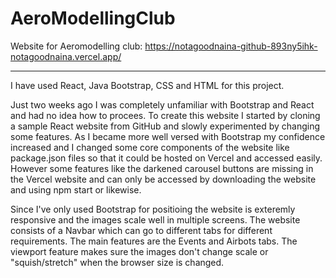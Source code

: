 # AeroModellingClub
Website for Aeromodelling club: https://notagoodnaina-github-893ny5ihk-notagoodnaina.vercel.app/

-----------------------------------------------------------------------------------------------------------------------------------------------------------

I have used React, Java Bootstrap, CSS and HTML for this project. 

Just two weeks ago I was completely unfamiliar with Bootstrap and React and had no idea how to procees. To create this website I started by cloning a sample React website from GitHub and slowly experimented by changing some features. As I became more well versed with Bootstrap my confidence increased and I changed some core components of the website like package.json files so that it could be hosted on Vercel and accessed easily. However some features like the darkened carousel buttons are missing in the Vercel website and can only be accessed by downloading the website and using npm start or likewise.

Since I've only used Bootstrap for positioing the website is exteremly responsive and the images scale well in multiple screens. The website consists of a Navbar which can go to different tabs for different requirements. The main features are the Events and Airbots tabs. The viewport feature makes sure the images don't change scale or "squish/stretch" when the browser size is changed. 
